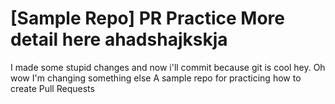 # [Sample Repo] PR Practice More detail here ahadshajkskja
I made some stupid changes and now i'll commit because git is cool hey.
Oh wow I'm changing something else
A sample repo for practicing how to create Pull Requests
